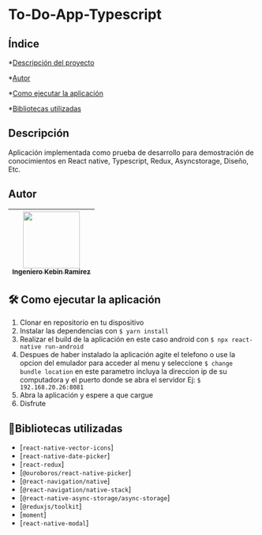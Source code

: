 # To-Do-App-Typescript

## Índice

*[Descripción del proyecto](#Descripción-del-proyecto)

*[Autor](#Autor)

*[Como ejecutar la aplicación](#Como-ejecutar-la-aplicación)

*[Bibliotecas utilizadas](#Bibliotecas-utilizadas)

## Descripción

Aplicación implementada como prueba de desarrollo para demostración de conocimientos en React native, Typescript, Redux, Asyncstorage, Diseño, Etc.

## Autor

| [<img src="https://avatars.githubusercontent.com/u/25647105?s=400&u=254be3dc6211d4006151866b7e313819542e3aa7&v=4" width=115><br><sub>Ingeniero Kebin Ramirez</sub>](https://github.com/kebinRamirez) |  
| :---: |

## 🛠️ Como ejecutar la aplicación

1. Clonar en repositorio en tu dispositivo
2. Instalar las dependencias con `$ yarn install`
3. Realizar el build de la aplicación en este caso android con `$ npx react-native run-android`
4. Despues de haber instalado la aplicación agite el telefono o use la opcion del emulador para acceder al menu y seleccione `$ change bundle location` en este parametro incluya la direccion ip de su computadora y el puerto donde se abra el servidor Ej: `$ 192.168.20.26:8081`
5. Abra la aplicación y espere a que cargue
6. Disfrute

## :hammer:Bibliotecas utilizadas

- [`react-native-vector-icons`]
- [`react-native-date-picker`]
- [`react-redux`]
- [`@ouroboros/react-native-picker`]
- [`@react-navigation/native`]
- [`@react-navigation/native-stack`]
- [`@react-native-async-storage/async-storage`]
- [`@reduxjs/toolkit`]
- [`moment`]
- [`react-native-modal`]











